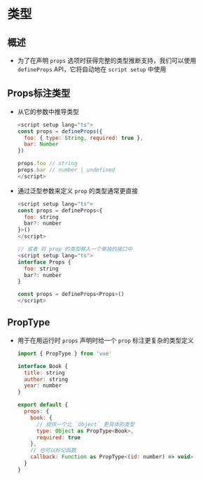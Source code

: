 # 类型

## 概述

+ 为了在声明 `props` 选项时获得完整的类型推断支持，我们可以使用 `defineProps` API，它将自动地在 `script setup` 中使用

## Props标注类型

+ 从它的参数中推导类型

  ```js
  <script setup lang="ts">
  const props = defineProps({
    foo: { type: String, required: true },
    bar: Number
  })

  props.foo // string
  props.bar // number | undefined
  </script>
  ```

+ 通过泛型参数来定义 `prop` 的类型通常更直接

  ```js
  <script setup lang="ts">
  const props = defineProps<{
    foo: string
    bar?: number
  }>()
  </script>
  ```

  ```js
  // 或者 将 prop 的类型移入一个单独的接口中
  <script setup lang="ts">
  interface Props {
    foo: string
    bar?: number
  }

  const props = defineProps<Props>()
  </script>
  ```

## PropType

+ 用于在用运行时 `props` 声明时给一个 `prop` 标注更复杂的类型定义

  ```js
  import { PropType } from 'vue'

  interface Book {
    title: string
    author: string
    year: number
  }

  export default {
    props: {
      book: {
        // 提供一个比 `Object` 更具体的类型
        type: Object as PropType<Book>,
        required: true
      },
      // 也可以标记函数
      callback: Function as PropType<(id: number) => void>
    }
  }
  ```
